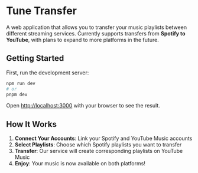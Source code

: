 # Tune Transfer

A web application that allows you to transfer your music playlists between different streaming services. Currently supports transfers from **Spotify to YouTube**, with plans to expand to more platforms in the future.

## Getting Started

First, run the development server:

```bash
npm run dev
# or
pnpm dev
```

Open [http://localhost:3000](http://localhost:3000) with your browser to see the result.

## How It Works

1. **Connect Your Accounts**: Link your Spotify and YouTube Music accounts
2. **Select Playlists**: Choose which Spotify playlists you want to transfer
3. **Transfer**: Our service will create corresponding playlists on YouTube Music
4. **Enjoy**: Your music is now available on both platforms!